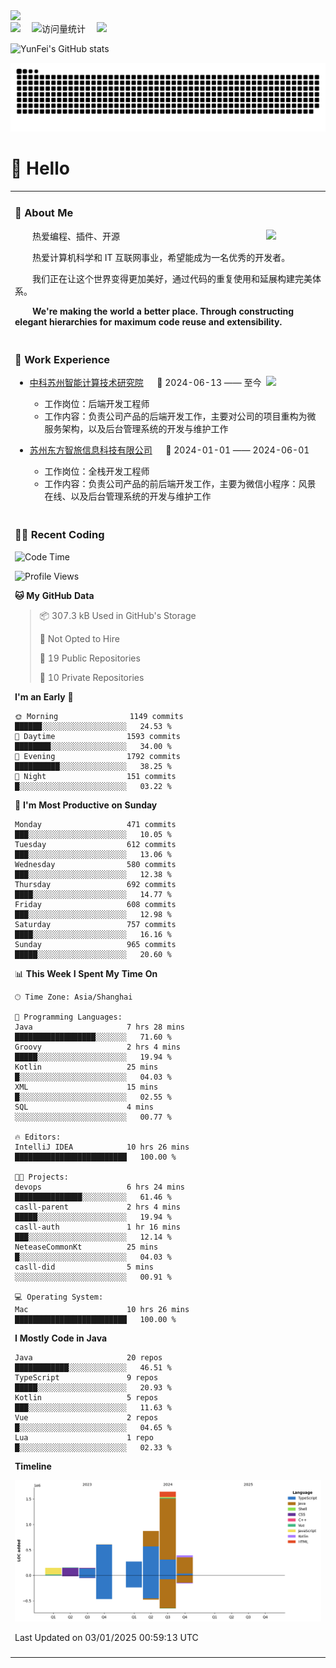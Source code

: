   <!-- dynamic typing effect 动态打字效果 -->
  <div>
    <a href="http://yunfei.plus">
      <img src="https://readme-typing-svg.demolab.com?font=Fira+Code&pause=1000&width=435&lines=console.log(%22Hello%2C%20World%22);祝您今天愉快!&center=true&size=27" />
    </a>
  </div>

  <div>
    <a href="http://yunfei.plus/"><img src="https://img.shields.io/badge/Website-博客-8c36db" /></a>&emsp;
    <!-- visitor -->
    <img src="https://komarev.com/ghpvc/?username=yunfeidog&label=Views&color=orange&style=flat" alt="访问量统计" />&emsp;
    <!-- wakatime -->    
    <a href="https://wakatime.com/@yunfeidog"><img src="https://wakatime.com/badge/user/42d0678c-368b-448b-9a77-5d21c5b55352.svg" /></a>
  </div>

![YunFei's GitHub stats](https://github-readme-stats.vercel.app/api?username=yunfeidog)

![snake](./dist/github-contribution-grid-snake.svg)

#  🙋 Hello

<table>


<tr><td>

### 🤺 About Me

<img align="right" width="88" src="https://cdn.jsdelivr.net/gh/yunfeidog/yunfeidog/assets/images/jobs.png" />

<p>&emsp;&emsp;热爱编程、插件、开源</p>
<p>&emsp;&emsp;热爱计算机科学和 IT 互联网事业，希望能成为一名优秀的开发者。</p>
<p>&emsp;&emsp;我们正在让这个世界变得更加美好，通过代码的重复使用和延展构建完美体系。</p>
<p>&emsp;&emsp;<strong>We're making the world a better place. Through constructing elegant hierarchies for maximum code reuse and extensibility.</strong></p>

</td></tr> 

<tr><td>

### 🏢 Work Experience

<img align="right" width="88" src="https://cdn.jsdelivr.net/gh/yunfeidog/yunfeidog/assets/images/yuanze.png" />

- [中科苏州智能计算技术研究院](http://iict.ac.cn/sy) &emsp; 📌 2024-06-13 —— 至今

  - 工作岗位：后端开发工程师
  - 工作内容：负责公司产品的后端开发工作，主要对公司的项目重构为微服务架构，以及后台管理系统的开发与维护工作

- [苏州东方智旅信息科技有限公司](http://www.leyoobao.com/) &emsp; 📌 2024-01-01 —— 2024-06-01

    - 工作岗位：全栈开发工程师
    - 工作内容：负责公司产品的前后端开发工作，主要为微信小程序：风景在线、以及后台管理系统的开发与维护工作


</td></tr>

<tr><td>

### 👩‍💻 Recent Coding
<!--START_SECTION:waka-->
![Code Time](http://img.shields.io/badge/Code%20Time-2%2C224%20hrs%2053%20mins-blue)

![Profile Views](http://img.shields.io/badge/Profile%20Views-0-blue)

**🐱 My GitHub Data** 

> 📦 307.3 kB Used in GitHub's Storage 
 > 
> 🚫 Not Opted to Hire
 > 
> 📜 19 Public Repositories 
 > 
> 🔑 10 Private Repositories 
 > 
**I'm an Early 🐤** 

```text
🌞 Morning                1149 commits        ██████░░░░░░░░░░░░░░░░░░░   24.53 % 
🌆 Daytime                1593 commits        ████████░░░░░░░░░░░░░░░░░   34.00 % 
🌃 Evening                1792 commits        ██████████░░░░░░░░░░░░░░░   38.25 % 
🌙 Night                  151 commits         █░░░░░░░░░░░░░░░░░░░░░░░░   03.22 % 
```
📅 **I'm Most Productive on Sunday** 

```text
Monday                   471 commits         ███░░░░░░░░░░░░░░░░░░░░░░   10.05 % 
Tuesday                  612 commits         ███░░░░░░░░░░░░░░░░░░░░░░   13.06 % 
Wednesday                580 commits         ███░░░░░░░░░░░░░░░░░░░░░░   12.38 % 
Thursday                 692 commits         ████░░░░░░░░░░░░░░░░░░░░░   14.77 % 
Friday                   608 commits         ███░░░░░░░░░░░░░░░░░░░░░░   12.98 % 
Saturday                 757 commits         ████░░░░░░░░░░░░░░░░░░░░░   16.16 % 
Sunday                   965 commits         █████░░░░░░░░░░░░░░░░░░░░   20.60 % 
```


📊 **This Week I Spent My Time On** 

```text
🕑︎ Time Zone: Asia/Shanghai

💬 Programming Languages: 
Java                     7 hrs 28 mins       ██████████████████░░░░░░░   71.60 % 
Groovy                   2 hrs 4 mins        █████░░░░░░░░░░░░░░░░░░░░   19.94 % 
Kotlin                   25 mins             █░░░░░░░░░░░░░░░░░░░░░░░░   04.03 % 
XML                      15 mins             █░░░░░░░░░░░░░░░░░░░░░░░░   02.55 % 
SQL                      4 mins              ░░░░░░░░░░░░░░░░░░░░░░░░░   00.77 % 

🔥 Editors: 
IntelliJ IDEA            10 hrs 26 mins      █████████████████████████   100.00 % 

🐱‍💻 Projects: 
devops                   6 hrs 24 mins       ███████████████░░░░░░░░░░   61.46 % 
casll-parent             2 hrs 4 mins        █████░░░░░░░░░░░░░░░░░░░░   19.94 % 
casll-auth               1 hr 16 mins        ███░░░░░░░░░░░░░░░░░░░░░░   12.14 % 
NeteaseCommonKt          25 mins             █░░░░░░░░░░░░░░░░░░░░░░░░   04.03 % 
casll-did                5 mins              ░░░░░░░░░░░░░░░░░░░░░░░░░   00.91 % 

💻 Operating System: 
Mac                      10 hrs 26 mins      █████████████████████████   100.00 % 
```

**I Mostly Code in Java** 

```text
Java                     20 repos            ████████████░░░░░░░░░░░░░   46.51 % 
TypeScript               9 repos             █████░░░░░░░░░░░░░░░░░░░░   20.93 % 
Kotlin                   5 repos             ███░░░░░░░░░░░░░░░░░░░░░░   11.63 % 
Vue                      2 repos             █░░░░░░░░░░░░░░░░░░░░░░░░   04.65 % 
Lua                      1 repo              █░░░░░░░░░░░░░░░░░░░░░░░░   02.33 % 
```



**Timeline**

![Lines of Code chart](https://raw.githubusercontent.com/yunfeidog/yunfeidog/main/assets/bar_graph.png)


 Last Updated on 03/01/2025 00:59:13 UTC
<!--END_SECTION:waka-->

</td></tr>




<tr><td>

